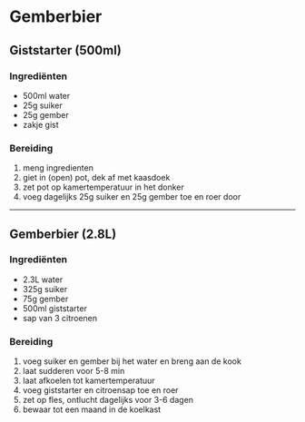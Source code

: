 # Gemberbier

## Giststarter (500ml)

### Ingrediënten

- 500ml water
- 25g suiker
- 25g gember
- zakje gist

### Bereiding

 1. meng ingredienten
 2. giet in (open) pot, dek af met kaasdoek
 3. zet pot op kamertemperatuur in het donker
 4. voeg dagelijks 25g suiker en 25g gember toe en roer door

---------------------------------------------------------------------

## Gemberbier (2.8L)

### Ingrediënten

- 2.3L water
- 325g suiker
- 75g gember
- 500ml giststarter
- sap van 3 citroenen

### Bereiding

 1. voeg suiker en gember bij het water en breng aan de kook
 2. laat sudderen voor 5-8 min
 3. laat afkoelen tot kamertemperatuur
 4. voeg giststarter en citroensap toe en roer
 5. zet op fles, ontlucht dagelijks voor 3-6 dagen
 6. bewaar tot een maand in de koelkast
